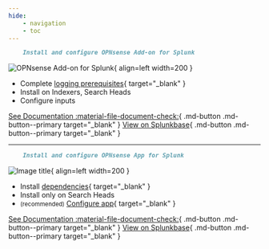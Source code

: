 ```yaml
---
hide:
    - navigation
    - toc
---
```


``` markdown title="Step 1"
    Install and configure OPNsense Add-on for Splunk
```

<div class="result" markdown>

![OPNsense Add-on for Splunk](/images/splunkbase-ta-opnsense.png){ align=left width=200 }

- Complete [logging prerequisites](https://ta-opnsense.rba.community/getting-started/prerequisites/){ target="_blank" }
- Install on Indexers, Search Heads
- Configure inputs

[See Documentation :material-file-document-check:](https://ta-opnsense.rba.community/landing-page/ "See Documentation"){ .md-button .md-button--primary target="_blank" }
[View on Splunkbase](https://splunkbase.splunk.com/app/4538/ "View on Splunkbase"){ .md-button .md-button--primary target="_blank" }

</div>

---

``` markdown title="Step 2"
    Install and configure OPNsense App for Splunk
```

<div class="result" markdown>

![Image title](/images/splunkbase-app-opnsense.png){ align=left width=200 }

- Install [dependencies](/getting-started/app-dependencies/){ target="_blank" }
- Install only on Search Heads
- <small>(recommended)</small> [Configure app](/getting-started/configure/configure-dma/){ target="_blank" }

[See Documentation :material-file-document-check:](/landing-page/ "See Documentation"){ .md-button .md-button--primary target="_blank" }
[View on Splunkbase](https://splunkbase.splunk.com/app/5372/ "View on Splunkbase"){ .md-button .md-button--primary target="_blank" }

</div>
